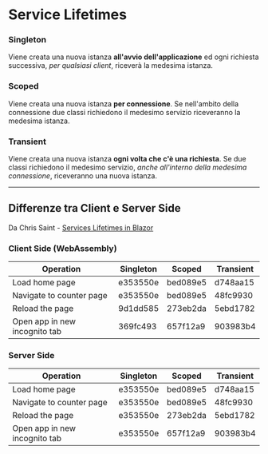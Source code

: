 # Service Lifetimes

### Singleton
Viene creata una nuova istanza __all'avvio dell'applicazione__ ed ogni richiesta successiva, _per qualsiasi client_, riceverà la medesima istanza.

### Scoped
Viene creata una nuova istanza __per connessione__. Se nell'ambito della connessione due classi richiedono il medesimo servizio riceveranno la medesima istanza.

### Transient
Viene creata una nuova istanza __ogni volta che c'è una richiesta__. Se due classi richiedono il medesimo servizio, _anche all'interno della medesima connessione_, riceveranno una nuova istanza.


---
## Differenze tra Client e Server Side

Da Chris Saint - [Services Lifetimes in Blazor](https://chrissainty.com/service-lifetimes-in-blazor)

### Client Side (WebAssembly)

Operation | Singleton | Scoped | Transient
--------- | --------- | ------ | ---------
Load home page | e353550e | bed089e5 | d748aa15
Navigate to counter page | e353550e | bed089e5 | 48fc9930
Reload the page | 9d1dd585 | 273eb2da |  5ebd1782
Open app in new incognito tab | 369fc493 | 657f12a9 | 903983b4


### Server Side
| Operation | Singleton | Scoped | Transient |
| --------- | --------- | ------ | --------- |
| Load home page | e353550e | bed089e5 | d748aa15 |
| Navigate to counter page | e353550e | bed089e5 | 48fc9930 |
| Reload the page | e353550e | 273eb2da |  5ebd1782 |
| Open app in new incognito tab | e353550e | 657f12a9 | 903983b4 |
